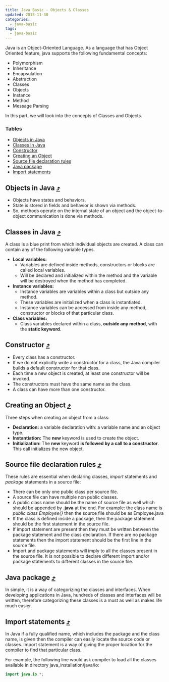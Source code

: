 ```yaml
---
title: Java Basic - Objects & Classes
updated: 2015-11-30
categories:
  - java-basic
tags:
  - java-basic
---
```


Java is an Object-Oriented Language. As a language that has Object Oriented feature, java supports the following fundamental concepts:

* Polymorphism
* Inheritance
* Encapsulation
* Abstraction
* Classes
* Objects
* Instance
* Method
* Message Parsing

In this part, we will look into the concepts of Classes and Objects.

### Tables

* [Objects in Java](#objects-in-java-10548tables)
* [Classes in Java](#classes-in-java-10548tables)
* [Constructor](#constructor-10548tables)
* [Creating an Object](#creating-an-object-10548tables)
* [Source file declaration rules](#source-file-declaration-rules-10548tables)
* [Java package](#java-package-10548tables)
* [Import statements](#import-statements-10548tables)

## Objects in Java [&#10548;](#tables)

* Objects have states and behaviors.
* State is stored in fields and behavior is shown via methods.
* So, methods operate on the internal state of an object and the object-to-object communication is done via methods.

## Classes in Java [&#10548;](#tables)

A class is a blue print from which individual objects are created.
A class can contain any of the following variable types.

* **Local variables:**
     * Variables are defined inside methods, constructors or blocks are called local variables.
     * Will be declared and initialized within the method and the variable will be destroyed when the method has completed.
* **Instance variables:**
    * Instance variables are variables within a class but outside any method.
    * These variables are initialized when a class is instantiated.
    * Instance variables can be accessed from inside any method, constructor or blocks of that particular class.
* **Class variables:**
    * Class variables declared within a class, **outside any method**, with the **static keyword**.

## Constructor [&#10548;](#tables)
* Every class has a constructor.
* If we do not explicitly write a constructor for a class, the Java compiler builds a default constructor for that class.
* Each time a new object is created, at least one constructor will be invoked.
* The constructors must have the same name as the class.
* A class can have more than one constructor.

## Creating an Object [&#10548;](#tables)
Three steps when creating an object from a class:

* **Declaration:** a variable declaration with: a variable name and an object type.
* **Instantiation:** The **new** keyword is used to create the object.
* **Initialization:** The **new** keyword **is followed by a call to a constructor**. This call initializes the new object.

## Source file declaration rules [&#10548;](#tables)
These rules are essential when declaring classes, *import* statements and *package* statements in a source file:

* There can be only one public class per source file.
* A source file can have multiple non public classes.
* A public class name should be the name of source file as well which should be appended by **.java** at the end. For example: the class name is *public class Employee{}* then the source file should be as Employee.java
* If the class is defined inside a package, then the package statement should be the first statement in the source file.
* If import statement are present then they must be written between the package statement and the class declaration. If there are no package statements then the import statement should be the first line in the source file.
* Import and package statements will imply to all the classes present in the source file. It is not possible to declare different import and/or package statements to different classes in the source file.

## Java package [&#10548;](#tables)
In simple, it is a way of categorizing the classes and interfaces. When developing applications in Java, hundreds of classes and interfaces will be written, therefore categorizing these classes is a must as well as makes life much easier.

## Import statements [&#10548;](#tables)
In Java if a fully qualified name, which includes the package and the class name, is given then the compiler can easily locate the source code or classes. Import statement is a way of giving the proper location for the compiler to find that particular class.

For example, the following line would ask compiler to load all the classes available in directory java_installation/java/io:

```java
import java.io.*;
```
